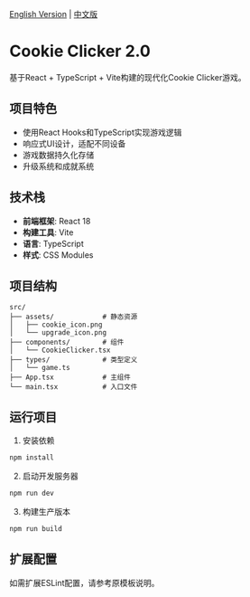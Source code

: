 [English Version](README_EN.md) | [中文版](README.md)

# Cookie Clicker 2.0

基于React + TypeScript + Vite构建的现代化Cookie Clicker游戏。

## 项目特色

- 使用React Hooks和TypeScript实现游戏逻辑
- 响应式UI设计，适配不同设备
- 游戏数据持久化存储
- 升级系统和成就系统

## 技术栈

- **前端框架**: React 18
- **构建工具**: Vite
- **语言**: TypeScript
- **样式**: CSS Modules

## 项目结构

```
src/
├── assets/            # 静态资源
│   ├── cookie_icon.png
│   └── upgrade_icon.png
├── components/        # 组件
│   └── CookieClicker.tsx
├── types/             # 类型定义
│   └── game.ts
├── App.tsx            # 主组件
└── main.tsx           # 入口文件
```

## 运行项目

1. 安装依赖
```bash
npm install
```

2. 启动开发服务器
```bash
npm run dev
```

3. 构建生产版本
```bash
npm run build
```

## 扩展配置

如需扩展ESLint配置，请参考原模板说明。
